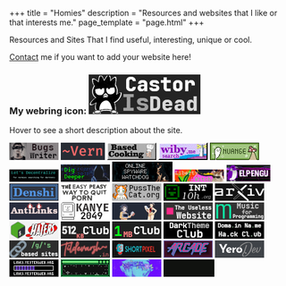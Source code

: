 +++
title = "Homies"
description = "Resources and websites that I like or that interests me."
page_template = "page.html"
+++

Resources and Sites That I find useful, interesting, unique or cool.

[Contact](/contact/) me if you want to add your website here!

<div class="webrings">
<h3>My webring icon: <img title="Castor - Just a regular everyday normal linux user." src="/assets/images/homies/castorisdead.gif" alt="castorisdead.xyz"></h3>
<p>Hover to see a short description about the site.</p>
<a href="https://bugswriter.com" target="_blank" rel="noopener nofollow noreferrer" title="Linux chad, programmer, and a youtuber from India."><img src="/assets/images/homies/bugswriter.png" alt="bugswriter.com"></a>
<a href="https://vern.cc" target="_blank" rel="noopener nofollow noreferrer" title="Non-commercial tilde focused on free software and services."><img src="/assets/images/homies/vern.png" alt="vern.cc"></a>
<a href="https://based.cooking" target="_blank" rel="noopener nofollow noreferrer" title="A simple cooking recipes website."><img src="/assets/images/homies/basedcooking.gif" alt="based.cooking"></a>
<a href="https://wiby.me" target="_blank" rel="noopener nofollow noreferrer" title="Search engine for older style/classic pages."><img src="/assets/images/homies/wiby.gif" target="_blank" rel="noopener nofollow noreferrer" alt="wiby.me"></a>
<a href="https://nuange.neocities.org" target="_blank" rel="noopener nofollow noreferrer" title="An organic classic website in the crowd of new era junks."><img src="/assets/images/homies/nuange.gif" alt="nuange.neocities.org"></a>
<a href="https://letsdecentralize.org" target="_blank" rel="noopener nofollow noreferrer" title="Website dedicated to methods of decentralized publishing on the web."><img src="/assets/images/homies/decentralize.png" alt="letsdecentralize.org"></a>
<a href="https://digdeeper.club" target="_blank" rel="noopener nofollow noreferrer" title="A comprehensive article guide to internet privacy, random blogs, reviews and many more."><img src="/assets/images/homies/digdipper.png" alt="digdeeper.club"></a>
<a href="https://spyware.neocities.org" target="_blank" rel="noopener nofollow noreferrer" title="Help to classify spyware in our everyday programs."><img src="/assets/images/homies/spywarewatchdog.png" alt="spyware.neocities.org"></a>
<a href="https://libertywitch.com" target="_blank" rel="noopener nofollow noreferrer" title="Another organic classic website that i find interesting."><img src="/assets/images/homies/libertywitch.png" alt="libertywitch.com"></a>
<a href="https://elpengu.com" target="_blank" rel="noopener nofollow noreferrer" title="The website is all about software freedom."><img src="/assets/images/homies/elpengu.png" alt="elpengu.com"></a>
<a href="https://denshi.org" target="_blank" rel="noopener nofollow noreferrer" title="Just another website that i find interesting."><img src="/assets/images/homies/denshi.png" alt="denshi.org"></a>
<a href="https://easypeasymethod.org" target="_blank" rel="noopener nofollow noreferrer" title="The easy peasy method to quit porn."><img src="/assets/images/homies/easypeasymethod.png" alt="easypeasymethod.org"></a>
<a href="https://pussthecat.org" target="_blank" rel="noopener nofollow noreferrer" title="Site that provides access to privacy focused open source services and video games servers on a non-profit basis."><img src="/assets/images/homies/pussthecat.png" alt="pussthecat.org"></a>
<a href="https://int10h.org/oldschool-pc-fonts/fontlist" target="_blank" rel="noopener nofollow noreferrer" title="The Ultimate Oldschool PC Font Pack."><img src="/assets/images/homies/int10h.png" alt="int10h.org"></a>
<a href="https://arxiv.org" target="_blank" rel="noopener nofollow noreferrer" title="Open access archive containing research papers."><img src="/assets/images/homies/arxiv.png" target="_blank" alt="arxiv.org"></a>
<a href="https://thecashewtrader.gitlab.io/braindump/antilinks" target="_blank" rel="noopener nofollow noreferrer" title="Better alternatives to popular spyware giants."><img src="/assets/images/homies/antilinks.png" target="_blank" alt="thecashewtrader.gitlab.io/braindump/antilinks"></a>
<a href="https://kanye2049.com" target="_blank" rel="noopener nofollow noreferrer" title="A retro computer interface full of hidden easter eggs and Kanye-related inside jokes with KANYE 2049 unique mashups."><img src="/assets/images/homies/kanye2049.png" target="_blank" alt="kanye2049.com"></a>
<a href="https://anime-girls-holding-programming-books.netlify.app" target="_blank" rel="noopener nofollow noreferrer" title="Anime Girls Holding Programming Books" target="_blank"><img src="/assets/images/homies/anime-girls-holding-programming-books.png" alt="anime-girls-holding-programming-books.netlify.app"></a>
<a href="https://theuselessweb.com" target="_blank" rel="noopener nofollow noreferrer" title="The Useless Web" target="_blank"><img src="/assets/images/homies/theuselessweb.png" alt="theuselessweb.com"></a>
<a href="https://musicforprogramming.net" target="_blank" rel="noopener nofollow noreferrer" title="Music For Programming" target="_blank"><img src="/assets/images/homies/musicforprogramming.png" alt="musicforprogramming.net"></a>
<a href="https://shellhaters.org" target="_blank" rel="noopener nofollow noreferrer" title="POSIX Shell and Utilities Quick Reference" target="_blank"><img src="/assets/images/homies/shellhaters.png" alt="shellhaters.org"></a>
<a href="https://512kb.club" target="_blank" rel="noopener nofollow noreferrer" title="The 512KB Club" target="_blank"><img src="/assets/images/homies/512kbclub.png" alt="512kb.club"></a>
<a href="https://1mb.club" target="_blank" rel="noopener nofollow noreferrer" title="1mb club" target="_blank"><img src="/assets/images/homies/1mbclub.png" alt="1mb.club"></a>
<a href="https://darktheme.club" target="_blank" rel="noopener nofollow noreferrer" title="The Darktheme Club" target="_blank"><img src="/assets/images/homies/darkthemeclub.png" alt="darktheme.club"></a>
<a href="https://namehack.club" target="_blank" rel="noopener nofollow noreferrer" title="Doma.in Na.me Ha.ck Cl.ub" target="_blank"><img src="/assets/images/homies/namehackclub.png" alt="namehack.club"></a>
<a href="https://based.coom.tech" target="_blank" rel="noopener nofollow noreferrer" title="Collection of awesome website urls." target="_blank"><img src="/assets/images/homies/based.png" alt="based.coom.tech"></a>
<a href="https://tildevarsh.in" target="_blank" rel="noopener nofollow noreferrer" title="Tildevarsh~" target="_blank"><img src="/assets/images/homies/tildevarshin.png" alt="tildevarsh.in"></a>
<a href="https://shortpixel.com" target="_blank" rel="noopener nofollow noreferrer" title="Compress and optimize images for web." target="_blank"><img src="/assets/images/homies/shortpixel.png" alt="shortpixel.com"></a>
<a href="https://articexploit.xyz:8443" target="_blank" rel="noopener nofollow noreferrer" title="One of the coolest websites."><img src="/assets/images/homies/thearcade.png" alt="articexploit.xyz:8443"></a>
<a href="https://yero.dev" target="_blank" rel="noopener nofollow noreferrer" title="Another simple and cool site I adore."><img src="/assets/images/homies/yerodev.png" alt="yero.dev"></a>
<a href="https://links.yesterweb.org" target="_blank" rel="noopener nofollow noreferrer" title="User-curated directory of interesting off-the-beaten path websites."><img src="/assets/images/homies/yesterlinks.png" alt="links.yesterweb.org"></a>
<a href="https://sadgrl.online" target="_blank" rel="noopener nofollow noreferrer" title="An organic website that I adore."><img src="/assets/images/homies/sadgrl.gif" alt="sadgrl.online"></a>
<a href="https://ratakor.com" target="_blank" rel="noopener nofollow noreferrer" title="Another cool looking Open source Nerd's website."><img src="/assets/images/homies/ratakor.gif" target="_blank" alt="ratakor.com"></a>
<a href="https://landchad.net" target="_blank" rel="noopener nofollow noreferrer" title="Start a website and build your own platform."><img src="/assets/images/homies/landchad.gif" target="_blank" alt="landchad.net"></a>
</div>